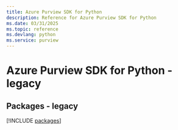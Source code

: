 ```yaml
---
title: Azure Purview SDK for Python
description: Reference for Azure Purview SDK for Python
ms.date: 03/31/2025
ms.topic: reference
ms.devlang: python
ms.service: purview
---
```

# Azure Purview SDK for Python - legacy
## Packages - legacy
[!INCLUDE [packages](purview-index.md)]